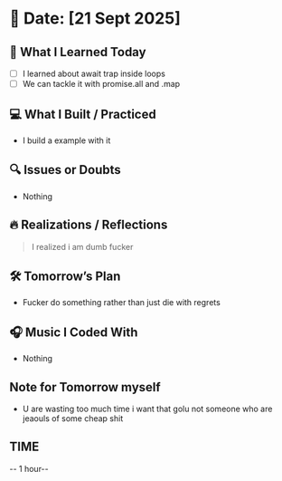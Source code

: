 # 📅 Date: [21 Sept 2025]

## 🧠 What I Learned Today

- [ ] I learned about await trap inside loops
- [ ] We can tackle it with promise.all and .map

## 💻 What I Built / Practiced

- I build a example with it

## 🔍 Issues or Doubts

- Nothing

## 🔥 Realizations / Reflections

> I realized i am dumb fucker

## 🛠 Tomorrow’s Plan

- Fucker do something rather than just die with regrets

## 🎧 Music I Coded With

- Nothing

## Note for Tomorrow myself

- U are wasting too much time i want that golu not someone who are jeaouls of some cheap shit

## TIME

-- 1 hour--